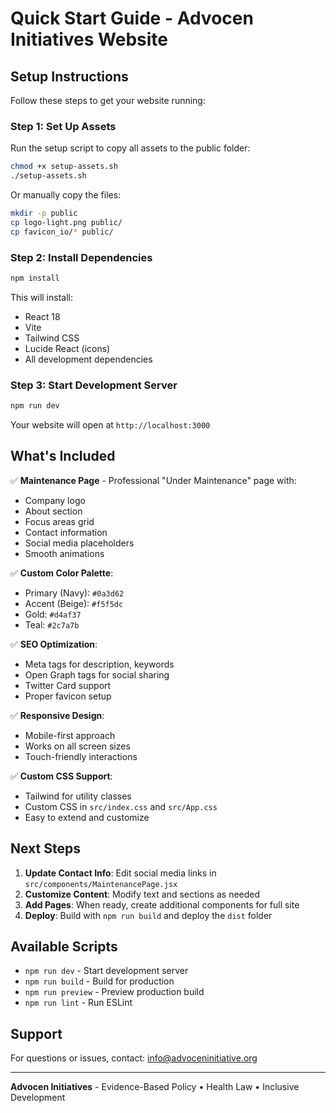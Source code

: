 # Quick Start Guide - Advocen Initiatives Website

## Setup Instructions

Follow these steps to get your website running:

### Step 1: Set Up Assets

Run the setup script to copy all assets to the public folder:

```bash
chmod +x setup-assets.sh
./setup-assets.sh
```

Or manually copy the files:

```bash
mkdir -p public
cp logo-light.png public/
cp favicon_io/* public/
```

### Step 2: Install Dependencies

```bash
npm install
```

This will install:
- React 18
- Vite
- Tailwind CSS
- Lucide React (icons)
- All development dependencies

### Step 3: Start Development Server

```bash
npm run dev
```

Your website will open at `http://localhost:3000`

## What's Included

✅ **Maintenance Page** - Professional "Under Maintenance" page with:
  - Company logo
  - About section
  - Focus areas grid
  - Contact information
  - Social media placeholders
  - Smooth animations

✅ **Custom Color Palette**:
  - Primary (Navy): `#0a3d62`
  - Accent (Beige): `#f5f5dc`
  - Gold: `#d4af37`
  - Teal: `#2c7a7b`

✅ **SEO Optimization**:
  - Meta tags for description, keywords
  - Open Graph tags for social sharing
  - Twitter Card support
  - Proper favicon setup

✅ **Responsive Design**:
  - Mobile-first approach
  - Works on all screen sizes
  - Touch-friendly interactions

✅ **Custom CSS Support**:
  - Tailwind for utility classes
  - Custom CSS in `src/index.css` and `src/App.css`
  - Easy to extend and customize

## Next Steps

1. **Update Contact Info**: Edit social media links in `src/components/MaintenancePage.jsx`
2. **Customize Content**: Modify text and sections as needed
3. **Add Pages**: When ready, create additional components for full site
4. **Deploy**: Build with `npm run build` and deploy the `dist` folder

## Available Scripts

- `npm run dev` - Start development server
- `npm run build` - Build for production
- `npm run preview` - Preview production build
- `npm run lint` - Run ESLint

## Support

For questions or issues, contact: info@advoceninitiative.org

---

**Advocen Initiatives** - Evidence-Based Policy • Health Law • Inclusive Development
